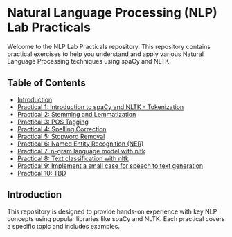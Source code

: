 # Natural Language Processing (NLP) Lab Practicals

Welcome to the NLP Lab Practicals repository. This repository contains practical exercises to help you understand and apply various Natural Language Processing techniques using spaCy and NLTK.

## Table of Contents

- [Introduction](#introduction)
- [Practical 1: Introduction to spaCy and NLTK - Tokenization](https://github.com/darshnkd/NLP-labs/blob/main/01_nlp.ipynb)
- [Practical 2: Stemming and Lemmatization](https://github.com/darshnkd/NLP-labs/blob/main/02_nlp.ipynb)
- [Practical 3: POS Tagging](https://github.com/darshnkd/NLP-labs/blob/main/03_nlp.ipynb)
- [Practical 4: Spelling Correction](https://github.com/darshnkd/NLP-labs/blob/main/04_nlp.ipynb)
- [Practical 5: Stopword Removal](https://github.com/darshnkd/NLP-labs/blob/main/05_nlp.ipynb)
- [Practical 6: Named Entity Recognition (NER)](https://github.com/darshnkd/NLP-labs/blob/main/06_nlp.ipynb)
- [Practical 7: n-gram language model with nltk](#practical-7-tbd)
- [Practical 8: Text classification with nltk](#practical-8-tbd)
- [Practical 9: Implement a small case for speech to text generation](#practical-9-tbd)
- [Practical 10: TBD](#practical-10-tbd)

## Introduction

This repository is designed to provide hands-on experience with key NLP concepts using popular libraries like spaCy and NLTK. Each practical covers a specific topic and includes examples.
